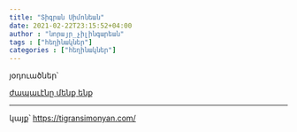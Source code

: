 ```yaml
---
title: "Տիգրան Սիմոնեան"
date: 2021-02-22T23:15:52+04:00
author : "նորայր_չիլինգարեան"
tags : ["հեղինակներ"]
categories : ["հեղինակներ"]
---
```


յօդուածներ՝

[ժապաւէնը մենք ենք](/հոսք/ժապաւէնը_մենք_ենք/)

_____

կայք՝ https://tigransimonyan.com/
